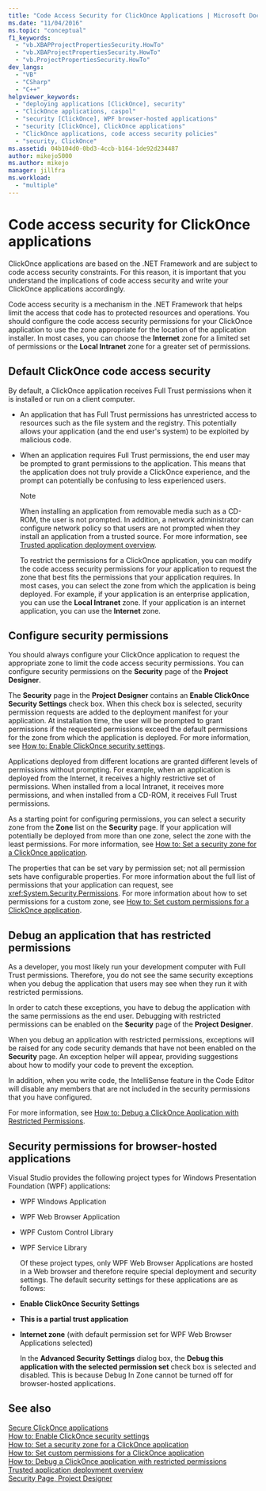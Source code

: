 ```yaml
---
title: "Code Access Security for ClickOnce Applications | Microsoft Docs"
ms.date: "11/04/2016"
ms.topic: "conceptual"
f1_keywords: 
  - "vb.XBAPProjectPropertiesSecurity.HowTo"
  - "vb.XBAProjectPropertiesSecurity.HowTo"
  - "vb.ProjectPropertiesSecurity.HowTo"
dev_langs: 
  - "VB"
  - "CSharp"
  - "C++"
helpviewer_keywords: 
  - "deploying applications [ClickOnce], security"
  - "ClickOnce applications, caspol"
  - "security [ClickOnce], WPF browser-hosted applications"
  - "security [ClickOnce], ClickOnce applications"
  - "ClickOnce applications, code access security policies"
  - "security, ClickOnce"
ms.assetid: 04b104d0-0bd3-4ccb-b164-1de92d234487
author: mikejo5000
ms.author: mikejo
manager: jillfra
ms.workload: 
  - "multiple"
---
```

# Code access security for ClickOnce applications
ClickOnce applications are based on the .NET Framework and are subject to code access security constraints. For this reason, it is important that you understand the implications of code access security and write your ClickOnce applications accordingly.  
  
 Code access security is a mechanism in the .NET Framework that helps limit the access that code has to protected resources and operations. You should configure the code access security permissions for your ClickOnce application to use the zone appropriate for the location of the application installer. In most cases, you can choose the **Internet** zone for a limited set of permissions or the **Local Intranet** zone for a greater set of permissions.  
  
## Default ClickOnce code access security  
 By default, a ClickOnce application receives Full Trust permissions when it is installed or run on a client computer.  
  
- An application that has Full Trust permissions has unrestricted access to resources such as the file system and the registry. This potentially allows your application (and the end user's system) to be exploited by malicious code.  
  
- When an application requires Full Trust permissions, the end user may be prompted to grant permissions to the application. This means that the application does not truly provide a ClickOnce experience, and the prompt can potentially be confusing to less experienced users.  
  
  > [!NOTE]
  >  When installing an application from removable media such as a CD-ROM, the user is not prompted. In addition, a network administrator can configure network policy so that users are not prompted when they install an application from a trusted source. For more information, see [Trusted application deployment overview](../deployment/trusted-application-deployment-overview.md).  
  
  To restrict the permissions for a ClickOnce application, you can modify the code access security permissions for your application to request the zone that best fits the permissions that your application requires. In most cases, you can select the zone from which the application is being deployed. For example, if your application is an enterprise application, you can use the **Local Intranet** zone. If your application is an internet application, you can use the **Internet** zone.  
  
## Configure security permissions  
 You should always configure your ClickOnce application to request the appropriate zone to limit the code access security permissions. You can configure security permissions on the **Security** page of the **Project Designer**.  
  
 The **Security** page in the **Project Designer** contains an **Enable ClickOnce Security Settings** check box. When this check box is selected, security permission requests are added to the deployment manifest for your application. At installation time, the user will be prompted to grant permissions if the requested permissions exceed the default permissions for the zone from which the application is deployed. For more information, see [How to: Enable ClickOnce security settings](../deployment/how-to-enable-clickonce-security-settings.md).  
  
 Applications deployed from different locations are granted different levels of permissions without prompting. For example, when an application is deployed from the Internet, it receives a highly restrictive set of permissions. When installed from a local Intranet, it receives more permissions, and when installed from a CD-ROM, it receives Full Trust permissions.  
  
 As a starting point for configuring permissions, you can select a security zone from the **Zone** list on the **Security** page. If your application will potentially be deployed from more than one zone, select the zone with the least permissions. For more information, see [How to: Set a security zone for a ClickOnce application](../deployment/how-to-set-a-security-zone-for-a-clickonce-application.md).  
  
 The properties that can be set vary by permission set; not all permission sets have configurable properties. For more information about the full list of permissions that your application can request, see <xref:System.Security.Permissions>. For more information about how to set permissions for a custom zone, see [How to: Set custom permissions for a ClickOnce application](../deployment/how-to-set-custom-permissions-for-a-clickonce-application.md).  
  
## Debug an application that has restricted permissions  
 As a developer, you most likely run your development computer with Full Trust permissions. Therefore, you do not see the same security exceptions when you debug the application that users may see when they run it with restricted permissions.  
  
 In order to catch these exceptions, you have to debug the application with the same permissions as the end user. Debugging with restricted permissions can be enabled on the **Security** page of the **Project Designer**.  
  
 When you debug an application with restricted permissions, exceptions will be raised for any code security demands that have not been enabled on the **Security** page. An exception helper will appear, providing suggestions about how to modify your code to prevent the exception.  
  
 In addition, when you write code, the IntelliSense feature in the Code Editor will disable any members that are not included in the security permissions that you have configured.  
  
 For more information, see [How to: Debug a ClickOnce Application with Restricted Permissions](../deployment/how-to-debug-a-clickonce-application-with-restricted-permissions.md).  
  
## Security permissions for browser-hosted applications  
 Visual Studio provides the following project types for Windows Presentation Foundation (WPF) applications:  
  
- WPF Windows Application  
  
- WPF Web Browser Application  
  
- WPF Custom Control Library  
  
- WPF Service Library  
  
  Of these project types, only WPF Web Browser Applications are hosted in a Web browser and therefore require special deployment and security settings. The default security settings for these applications are as follows:  
  
- **Enable ClickOnce Security Settings**  
  
- **This is a partial trust application**  
  
- **Internet zone** (with default permission set for WPF Web Browser Applications selected)  
  
  In the **Advanced Security Settings** dialog box, the **Debug this application with the selected permission set** check box is selected and disabled. This is because Debug In Zone cannot be turned off for browser-hosted applications.  
  
## See also  
 [Secure ClickOnce applications](../deployment/securing-clickonce-applications.md)   
 [How to: Enable ClickOnce security settings](../deployment/how-to-enable-clickonce-security-settings.md)   
 [How to: Set a security zone for a ClickOnce application](../deployment/how-to-set-a-security-zone-for-a-clickonce-application.md)   
 [How to: Set custom permissions for a ClickOnce application](../deployment/how-to-set-custom-permissions-for-a-clickonce-application.md)   
 [How to: Debug a ClickOnce application with restricted permissions](../deployment/how-to-debug-a-clickonce-application-with-restricted-permissions.md)   
 [Trusted application deployment overview](../deployment/trusted-application-deployment-overview.md)   
 [Security Page, Project Designer](../ide/reference/security-page-project-designer.md)